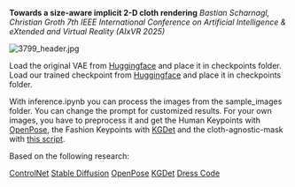 **Towards a size-aware implicit 2-D cloth rendering**
*Bastian Scharnagl, Christian Groth*
*7th IEEE International Conference on Artificial Intelligence & eXtended and Virtual Reality (AIxVR 2025)*

![3799_header.jpg](https://github.com/bastianscharnagl/size-aware-tryon/assets/3799_header.jpg)

Load the original VAE from [Huggingface](https://huggingface.co/stabilityai/sd-vae-ft-mse-original/blob/main/vae-ft-mse-840000-ema-pruned.ckpt) and place it in checkpoints folder.
Load our trained checkpoint from [Huggingface](https://huggingface.co/BastianScharnagl/size-aware-tryon) and place it in checkpoints folder.

With inference.ipynb you can process the images from the sample_images folder. You can change the prompt for customized results.
For your own images, you have to preprocess it and get the Human Keypoints with [OpenPose](https://github.com/CMU-Perceptual-Computing-Lab/openpose), the Fashion Keypoints with [KGDet](https://github.com/ShenhanQian/KGDet) and the cloth-agnostic-mask with [this script](https://github.com/bastianscharnagl/size-aware-tryon/tools/get_agnostic_mask.py).


Based on the following research:

[ControlNet](https://github.com/lllyasviel/ControlNet)
[Stable Diffusion](https://github.com/Stability-AI/stablediffusion/tree/main)
[OpenPose](https://github.com/CMU-Perceptual-Computing-Lab/openpose)
[KGDet](https://github.com/ShenhanQian/KGDet)
[Dress Code](https://github.com/aimagelab/dress-code)